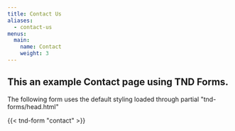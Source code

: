```yaml
---
title: Contact Us
aliases:
  - contact-us
menus:
  main: 
    name: Contact
    weight: 3
---
```


## This an example Contact page using TND Forms.

The following form uses the default styling loaded through partial "tnd-forms/head.html"

{{< tnd-form "contact" >}}